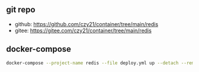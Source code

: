## git repo
  - github: https://github.com/czy21/container/tree/main/redis
  - gitee: https://gitee.com/czy21/container/tree/main/redis
## docker-compose
```bash
docker-compose --project-name redis --file deploy.yml up --detach --remove-orphans
```